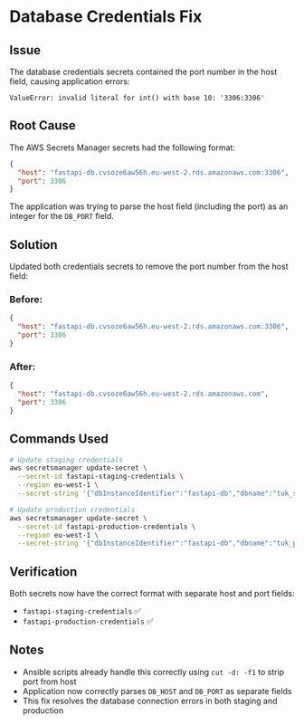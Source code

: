 # Database Credentials Fix

## Issue
The database credentials secrets contained the port number in the host field, causing application errors:

```
ValueError: invalid literal for int() with base 10: '3306:3306'
```

## Root Cause
The AWS Secrets Manager secrets had the following format:
```json
{
  "host": "fastapi-db.cvsoze6aw56h.eu-west-2.rds.amazonaws.com:3306",
  "port": 3306
}
```

The application was trying to parse the host field (including the port) as an integer for the `DB_PORT` field.

## Solution
Updated both credentials secrets to remove the port number from the host field:

### Before:
```json
{
  "host": "fastapi-db.cvsoze6aw56h.eu-west-2.rds.amazonaws.com:3306",
  "port": 3306
}
```

### After:
```json
{
  "host": "fastapi-db.cvsoze6aw56h.eu-west-2.rds.amazonaws.com",
  "port": 3306
}
```

## Commands Used
```bash
# Update staging credentials
aws secretsmanager update-secret \
  --secret-id fastapi-staging-credentials \
  --region eu-west-1 \
  --secret-string '{"dbInstanceIdentifier":"fastapi-db","dbname":"tuk_staging","engine":"mysql","host":"fastapi-db.cvsoze6aw56h.eu-west-2.rds.amazonaws.com","password":"dhKE[&P.wSbjWFm%l=.*R4b#-a8q])F:","port":3306,"username":"fastapi_staging"}'

# Update production credentials
aws secretsmanager update-secret \
  --secret-id fastapi-production-credentials \
  --region eu-west-1 \
  --secret-string '{"dbInstanceIdentifier":"fastapi-db","dbname":"tuk_production","engine":"mysql","host":"fastapi-db.cvsoze6aw56h.eu-west-2.rds.amazonaws.com","password":"r7N+Y8Gk8cMsOeApt*Aux,2|x=Rc?9or","port":3306,"username":"fastapi_production"}'
```

## Verification
Both secrets now have the correct format with separate host and port fields:
- `fastapi-staging-credentials` ✅
- `fastapi-production-credentials` ✅

## Notes
- Ansible scripts already handle this correctly using `cut -d: -f1` to strip port from host
- Application now correctly parses `DB_HOST` and `DB_PORT` as separate fields
- This fix resolves the database connection errors in both staging and production
